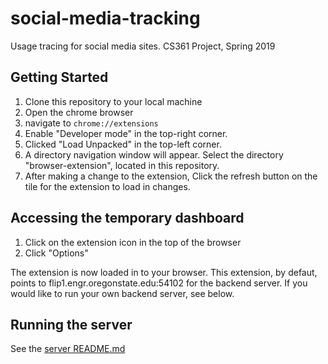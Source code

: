 # social-media-tracking

Usage tracing for social media sites. CS361 Project, Spring 2019

## Getting Started

1) Clone this repository to your local machine
1) Open the chrome browser
1) navigate to `chrome://extensions`
1) Enable "Developer mode" in the top-right corner.
1) Clicked "Load Unpacked" in the top-left corner.
1) A directory navigation window will appear. Select the directory "browser-extension", located in this repository.
1) After making a change to the extension, Click the refresh button on the tile for the extension to load in changes.

## Accessing the temporary dashboard

1) Click on the extension icon in the top of the browser
1) Click "Options"

The extension is now loaded in to your browser. This extension, by defaut, points to flip1.engr.oregonstate.edu:54102 for the backend server. If you would like to run your own backend server, see below.

## Running the server

See the [server README.md](server/README.md)
